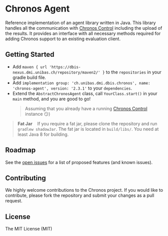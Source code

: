 # Chronos Agent

Reference implementation of an agent library written in Java. This library handles all the communication with [Chronos Control](https://github.com/Chronos-EaaS/Chronos-Control) including the upload of the results. It provides an interface with all necessary methods required for adding Chronos support to an existing evaluation client.

## Getting Started
  * Add `maven { url 'https://dbis-nexus.dmi.unibas.ch/repository/maven2/' }` to the `repositories` in your gradle build file.
  * Add `implementation group: 'ch.unibas.dmi.dbis.chronos', name: 'chronos-agent', version: '2.3.1'` to your `dependencies`.
  * Extend the `AbstractChronosAgent` class, call `YourClass.start()` in your `main` method, and you are good to go!
    > Assuming that you already have a running [Chronos Control](https://github.com/Chronos-EaaS/Chronos-Control/) instance :smirk:)


>**Fat Jar** &nbsp;&nbsp; If you require a fat jar, please clone the repository and run `gradlew shadowJar`. The fat jar is located in `build/libs/`. You need at least Java 8 for building. 

## Roadmap
See the [open issues](https://github.com/Chronos-EaaS/Chronos-Agent/issues) for a list of proposed features (and known issues).


## Contributing
We highly welcome contributions to the Chronos project. If you would like to contribute, please fork the repository and submit your changes as a pull request.


## License
The MIT License (MIT)
